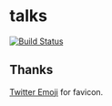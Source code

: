 # talks

[![Build Status](https://travis-ci.org/ViBiOh/talks.svg?branch=master)](https://travis-ci.org/ViBiOh/talks)

## Thanks

[Twitter Emoji](https://github.com/twitter/twemoji) for favicon.
